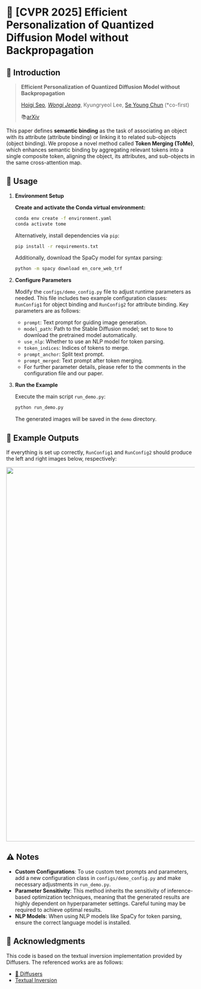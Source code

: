 # 🌟 [CVPR 2025] Efficient Personalization of Quantized Diffusion Model without Backpropagation

## 📑 Introduction

> **Efficient Personalization of Quantized Diffusion Model without Backpropagation**
>
> [Hoigi Seo](https://seohoiki3215.github.io)*, [Wongi Jeong](https://ignoww.github.io/)*, Kyungryeol Lee, [Se Young Chun](https://icl.snu.ac.kr/) (*co-first)
>
> 📚[arXiv](https://arxiv.org/abs/2411.07132)

This paper defines **semantic binding** as the task of associating an object with its attribute (attribute binding) or linking it to related sub-objects (object binding). We propose a novel method called **Token Merging (ToMe)**, which enhances semantic binding by aggregating relevant tokens into a single composite token, aligning the object, its attributes, and sub-objects in the same cross-attention map.

## 🚀 Usage

1. **Environment Setup**

   **Create and activate the Conda virtual environment:**

   ```bash
   conda env create -f environment.yaml
   conda activate tome
   ```
   Alternatively, install dependencies via `pip`:
    ```bash
    pip install -r requirements.txt
    ```

   Additionally, download the SpaCy model for syntax parsing:

   ```bash
   python -m spacy download en_core_web_trf
   ```

2. **Configure Parameters**

   Modify the `configs/demo_config.py` file to adjust runtime parameters as needed. This file includes two example configuration classes: `RunConfig1` for object binding and `RunConfig2` for attribute binding. Key parameters are as follows:

   - `prompt`: Text prompt for guiding image generation.
   - `model_path`: Path to the Stable Diffusion model; set to `None` to download the pretrained model automatically.
   - `use_nlp`: Whether to use an NLP model for token parsing.
   - `token_indices`: Indices of tokens to merge.
   - `prompt_anchor`: Split text prompt.
   - `prompt_merged`: Text prompt after token merging.
   - For further parameter details, please refer to the comments in the configuration file and our paper.

3. **Run the Example**

   Execute the main script `run_demo.py`:

   ```bash
   python run_demo.py
   ```

   The generated images will be saved in the `demo` directory.

## 📸 Example Outputs

If everything is set up correctly, `RunConfig1` and `RunConfig2` should produce the left and right images below, respectively:

<img src="pics\demo.png" width="1000">

## ⚠️ Notes

- **Custom Configurations**: To use custom text prompts and parameters, add a new configuration class in `configs/demo_config.py` and make necessary adjustments in `run_demo.py`.
- **Parameter Sensitivity**: This method inherits the sensitivity of inference-based optimization techniques, meaning that the generated results are highly dependent on hyperparameter settings. Careful tuning may be required to achieve optimal results.
- **NLP Models**: When using NLP models like SpaCy for token parsing, ensure the correct language model is installed.

## 🙏 Acknowledgments

This code is based on the textual inversion implementation provided by Diffusers. The referenced works are as follows:

- [🤗 Diffusers](https://github.com/huggingface/diffusers)
- [Textual Inversion](https://arxiv.org/abs/2208.01618)
